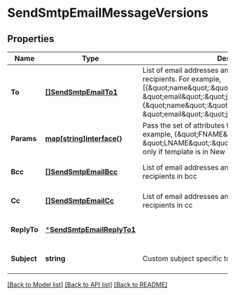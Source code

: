 # SendSmtpEmailMessageVersions

## Properties
Name | Type | Description | Notes
------------ | ------------- | ------------- | -------------
**To** | [**[]SendSmtpEmailTo1**](sendSmtpEmailTo1.md) | List of email addresses and names (_optional_) of the recipients. For example, [{\&quot;name\&quot;:\&quot;Jimmy\&quot;, \&quot;email\&quot;:\&quot;jimmy98@example.com\&quot;}, {\&quot;name\&quot;:\&quot;Joe\&quot;, \&quot;email\&quot;:\&quot;joe@example.com\&quot;}] | [default to null]
**Params** | [**map[string]interface{}**](interface{}.md) | Pass the set of attributes to customize the template. For example, {\&quot;FNAME\&quot;:\&quot;Joe\&quot;, \&quot;LNAME\&quot;:\&quot;Doe\&quot;}. It&#39;s considered only if template is in New Template Language format. | [optional] [default to null]
**Bcc** | [**[]SendSmtpEmailBcc**](sendSmtpEmailBcc.md) | List of email addresses and names (optional) of the recipients in bcc | [optional] [default to null]
**Cc** | [**[]SendSmtpEmailCc**](sendSmtpEmailCc.md) | List of email addresses and names (optional) of the recipients in cc | [optional] [default to null]
**ReplyTo** | [***SendSmtpEmailReplyTo1**](sendSmtpEmailReplyTo1.md) |  | [optional] [default to null]
**Subject** | **string** | Custom subject specific to message version  | [optional] [default to null]

[[Back to Model list]](../README.md#documentation-for-models) [[Back to API list]](../README.md#documentation-for-api-endpoints) [[Back to README]](../README.md)


